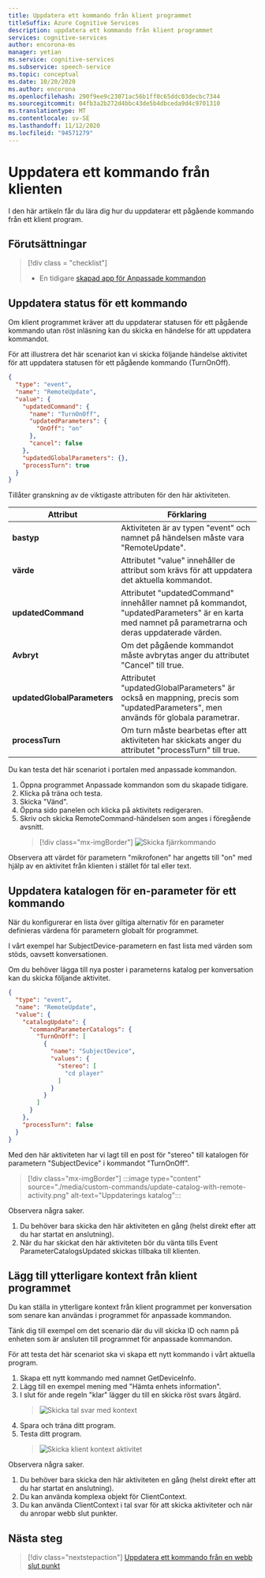 ```yaml
---
title: Uppdatera ett kommando från klient programmet
titleSuffix: Azure Cognitive Services
description: uppdatera ett kommando från klient programmet
services: cognitive-services
author: encorona-ms
manager: yetian
ms.service: cognitive-services
ms.subservice: speech-service
ms.topic: conceptual
ms.date: 10/20/2020
ms.author: encorona
ms.openlocfilehash: 290f9ee9c23071ac56b1ff0c65ddc03decbc7344
ms.sourcegitcommit: 04fb3a2b272d4bbc43de5b4dbceda9d4c9701310
ms.translationtype: MT
ms.contentlocale: sv-SE
ms.lasthandoff: 11/12/2020
ms.locfileid: "94571279"
---
```

# <a name="update-a-command-from-the-client"></a>Uppdatera ett kommando från klienten

I den här artikeln får du lära dig hur du uppdaterar ett pågående kommando från ett klient program.

## <a name="prerequisites"></a>Förutsättningar
> [!div class = "checklist"]
> * En tidigare [skapad app för Anpassade kommandon](quickstart-custom-commands-application.md)

## <a name="update-the-state-of-a-command"></a>Uppdatera status för ett kommando

Om klient programmet kräver att du uppdaterar statusen för ett pågående kommando utan röst inläsning kan du skicka en händelse för att uppdatera kommandot.

För att illustrera det här scenariot kan vi skicka följande händelse aktivitet för att uppdatera statusen för ett pågående kommando (TurnOnOff). 

```json
{
  "type": "event",
  "name": "RemoteUpdate",
  "value": {
    "updatedCommand": {
      "name": "TurnOnOff",
      "updatedParameters": {
        "OnOff": "on"
      },
      "cancel": false
    },
    "updatedGlobalParameters": {},
    "processTurn": true
  }
}
```

Tillåter granskning av de viktigaste attributen för den här aktiviteten.

| Attribut | Förklaring |
| ---------------- | --------------------------------------------------------------------------------------------------------------------------- |
| **bastyp** | Aktiviteten är av typen "event" och namnet på händelsen måste vara "RemoteUpdate". |
| **värde** | Attributet "value" innehåller de attribut som krävs för att uppdatera det aktuella kommandot. |
| **updatedCommand** | Attributet "updatedCommand" innehåller namnet på kommandot, "updatedParameters" är en karta med namnet på parametrarna och deras uppdaterade värden. |
| **Avbryt** | Om det pågående kommandot måste avbrytas anger du attributet "Cancel" till true. |
| **updatedGlobalParameters** | Attributet "updatedGlobalParameters" är också en mappning, precis som "updatedParameters", men används för globala parametrar. |
| **processTurn** | Om turn måste bearbetas efter att aktiviteten har skickats anger du attributet "processTurn" till true. |

Du kan testa det här scenariot i portalen med anpassade kommandon.

1. Öppna programmet Anpassade kommandon som du skapade tidigare. 
1. Klicka på träna och testa.
1. Skicka "Vänd".
1. Öppna sido panelen och klicka på aktivitets redigeraren.
1. Skriv och skicka RemoteCommand-händelsen som anges i föregående avsnitt.
    > [!div class="mx-imgBorder"]
    > ![Skicka fjärrkommando](media/custom-commands/send-remote-command-activity.png)

Observera att värdet för parametern "mikrofonen" har angetts till "on" med hjälp av en aktivitet från klienten i stället för tal eller text.

## <a name="update-the-catalog-of-the-parameter-for-a-command"></a>Uppdatera katalogen för en-parameter för ett kommando

När du konfigurerar en lista över giltiga alternativ för en parameter definieras värdena för parametern globalt för programmet. 

I vårt exempel har SubjectDevice-parametern en fast lista med värden som stöds, oavsett konversationen.

Om du behöver lägga till nya poster i parameterns katalog per konversation kan du skicka följande aktivitet.

```json
{
  "type": "event",
  "name": "RemoteUpdate",
  "value": {
    "catalogUpdate": {
      "commandParameterCatalogs": {
        "TurnOnOff": [
          {
            "name": "SubjectDevice",
            "values": {
              "stereo": [
                "cd player"
              ]
            }
          }
        ]
      }
    },
    "processTurn": false
  }
}
```
Med den här aktiviteten har vi lagt till en post för "stereo" till katalogen för parametern "SubjectDevice" i kommandot "TurnOnOff".

> [!div class="mx-imgBorder"]
> :::image type="content" source="./media/custom-commands/update-catalog-with-remote-activity.png" alt-text="Uppdaterings katalog":::

Observera några saker.
1. Du behöver bara skicka den här aktiviteten en gång (helst direkt efter att du har startat en anslutning).
1. När du har skickat den här aktiviteten bör du vänta tills Event ParameterCatalogsUpdated skickas tillbaka till klienten.

## <a name="add-additional-context-from-the-client-application"></a>Lägg till ytterligare kontext från klient programmet

Du kan ställa in ytterligare kontext från klient programmet per konversation som senare kan användas i programmet för anpassade kommandon. 

Tänk dig till exempel om det scenario där du vill skicka ID och namn på enheten som är ansluten till programmet för anpassade kommandon.

För att testa det här scenariot ska vi skapa ett nytt kommando i vårt aktuella program.
1. Skapa ett nytt kommando med namnet GetDeviceInfo.
1. Lägg till en exempel mening med "Hämta enhets information".
1. I slut för ande regeln "klar" lägger du till en skicka röst svars åtgärd.
    > ![Skicka tal svar med kontext](media/custom-commands/send-speech-response-context.png)
1. Spara och träna ditt program.
1. Testa ditt program.
    > ![Skicka klient kontext aktivitet](media/custom-commands/send-client-context-activity.png)

Observera några saker.
1. Du behöver bara skicka den här aktiviteten en gång (helst direkt efter att du har startat en anslutning).
1. Du kan använda komplexa objekt för ClientContext.
1. Du kan använda ClientContext i tal svar för att skicka aktiviteter och när du anropar webb slut punkter.


## <a name="next-steps"></a>Nästa steg

> [!div class="nextstepaction"]
> [Uppdatera ett kommando från en webb slut punkt](./how-to-custom-commands-update-command-from-web-endpoint.md)
